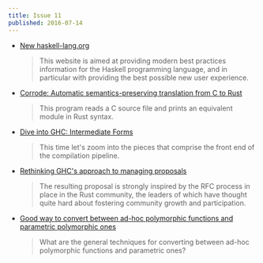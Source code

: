 ```yaml
---
title: Issue 11
published: 2016-07-14
---
```


-   [New haskell-lang.org](https://haskell-lang.org/announcements)

    > This website is aimed at providing modern best practices information for the Haskell programming language, and in particular with providing the best possible new user experience.

-   [Corrode: Automatic semantics-preserving translation from C to Rust](https://github.com/jameysharp/corrode)

    > This program reads a C source file and prints an equivalent module in Rust syntax.

-   [Dive into GHC: Intermediate Forms](http://www.stephendiehl.com/posts/ghc_02.html)

    > This time let's zoom into the pieces that comprise the front end of the compilation pipeline.

-   [Rethinking GHC's approach to managing proposals](https://ghc.haskell.org/trac/ghc/blog/rethinking-proposals)

    > The resulting proposal is strongly inspired by the RFC process in place in the Rust community, the leaders of which have thought quite hard about fostering community growth and participation.

-   [Good way to convert between ad-hoc polymorphic functions and parametric polymorphic ones](http://stackoverflow.com/questions/38326420/good-way-to-convert-between-ad-hoc-polymorphic-functions-and-parametric-polymorp)

    > What are the general techniques for converting between ad-hoc polymorphic functions and parametric ones?
